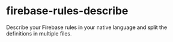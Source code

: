 # firebase-rules-describe

Describe your Firebase rules in your native language and split the definitions in multiple files.  